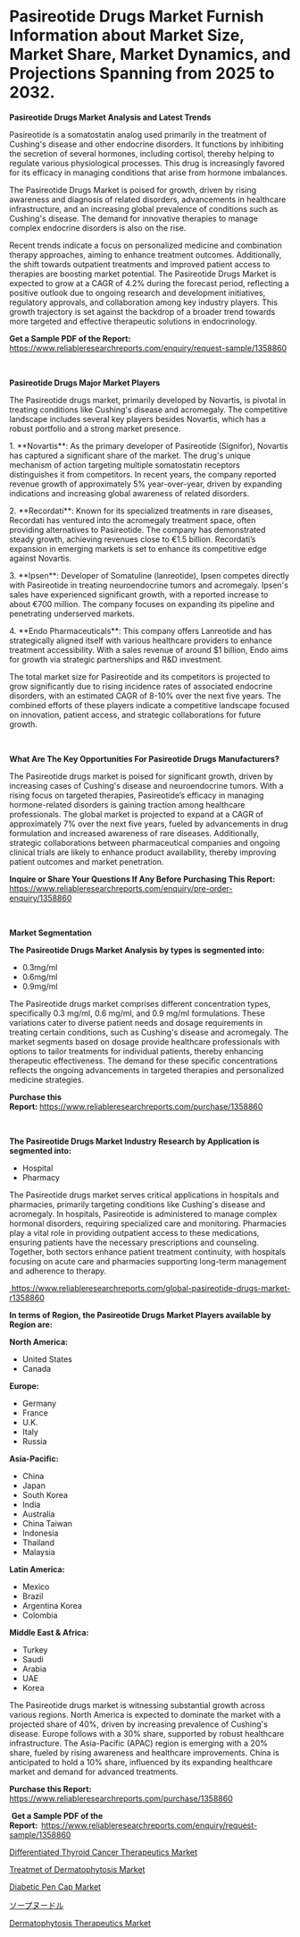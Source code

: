 <p><h1>Pasireotide Drugs Market Furnish Information about Market Size, Market Share, Market Dynamics, and Projections Spanning from 2025 to 2032.</h1></p><p><strong>Pasireotide Drugs Market Analysis and Latest Trends</strong></p>
<p><p>Pasireotide is a somatostatin analog used primarily in the treatment of Cushing's disease and other endocrine disorders. It functions by inhibiting the secretion of several hormones, including cortisol, thereby helping to regulate various physiological processes. This drug is increasingly favored for its efficacy in managing conditions that arise from hormone imbalances.</p><p>The Pasireotide Drugs Market is poised for growth, driven by rising awareness and diagnosis of related disorders, advancements in healthcare infrastructure, and an increasing global prevalence of conditions such as Cushing's disease. The demand for innovative therapies to manage complex endocrine disorders is also on the rise. </p><p>Recent trends indicate a focus on personalized medicine and combination therapy approaches, aiming to enhance treatment outcomes. Additionally, the shift towards outpatient treatments and improved patient access to therapies are boosting market potential. The Pasireotide Drugs Market is expected to grow at a CAGR of 4.2% during the forecast period, reflecting a positive outlook due to ongoing research and development initiatives, regulatory approvals, and collaboration among key industry players. This growth trajectory is set against the backdrop of a broader trend towards more targeted and effective therapeutic solutions in endocrinology.</p></p>
<p><strong>Get a Sample PDF of the Report:&nbsp;</strong> <a href="https://www.reliableresearchreports.com/enquiry/request-sample/1358860?utm_campaign=48&utm_medium=2&utm_source=Github&utm_content=ia&utm_term=22032025&utm_id=pasireotide-drugs">https://www.reliableresearchreports.com/enquiry/request-sample/1358860</a></p>
<p>&nbsp;</p>
<p><strong>Pasireotide Drugs Major Market Players</strong></p>
<p><p>The Pasireotide drugs market, primarily developed by Novartis, is pivotal in treating conditions like Cushing's disease and acromegaly. The competitive landscape includes several key players besides Novartis, which has a robust portfolio and a strong market presence.</p><p>1. **Novartis**: As the primary developer of Pasireotide (Signifor), Novartis has captured a significant share of the market. The drug's unique mechanism of action targeting multiple somatostatin receptors distinguishes it from competitors. In recent years, the company reported revenue growth of approximately 5% year-over-year, driven by expanding indications and increasing global awareness of related disorders.</p><p>2. **Recordati**: Known for its specialized treatments in rare diseases, Recordati has ventured into the acromegaly treatment space, often providing alternatives to Pasireotide. The company has demonstrated steady growth, achieving revenues close to €1.5 billion. Recordati’s expansion in emerging markets is set to enhance its competitive edge against Novartis.</p><p>3. **Ipsen**: Developer of Somatuline (lanreotide), Ipsen competes directly with Pasireotide in treating neuroendocrine tumors and acromegaly. Ipsen's sales have experienced significant growth, with a reported increase to about €700 million. The company focuses on expanding its pipeline and penetrating underserved markets.</p><p>4. **Endo Pharmaceuticals**: This company offers Lanreotide and has strategically aligned itself with various healthcare providers to enhance treatment accessibility. With a sales revenue of around $1 billion, Endo aims for growth via strategic partnerships and R&D investment.</p><p>The total market size for Pasireotide and its competitors is projected to grow significantly due to rising incidence rates of associated endocrine disorders, with an estimated CAGR of 8-10% over the next five years. The combined efforts of these players indicate a competitive landscape focused on innovation, patient access, and strategic collaborations for future growth.</p></p>
<p>&nbsp;</p>
<p><strong>What Are The Key Opportunities For Pasireotide Drugs Manufacturers?</strong></p>
<p><p>The Pasireotide drugs market is poised for significant growth, driven by increasing cases of Cushing's disease and neuroendocrine tumors. With a rising focus on targeted therapies, Pasireotide’s efficacy in managing hormone-related disorders is gaining traction among healthcare professionals. The global market is projected to expand at a CAGR of approximately 7% over the next five years, fueled by advancements in drug formulation and increased awareness of rare diseases. Additionally, strategic collaborations between pharmaceutical companies and ongoing clinical trials are likely to enhance product availability, thereby improving patient outcomes and market penetration.</p></p>
<p><strong>Inquire or Share Your Questions If Any Before Purchasing This Report:</strong> <a href="https://www.reliableresearchreports.com/enquiry/pre-order-enquiry/1358860?utm_campaign=48&utm_medium=2&utm_source=Github&utm_content=ia&utm_term=22032025&utm_id=pasireotide-drugs">https://www.reliableresearchreports.com/enquiry/pre-order-enquiry/1358860</a></p>
<p>&nbsp;</p>
<p><strong>Market Segmentation</strong></p>
<p><strong>The Pasireotide Drugs Market Analysis by types is segmented into:</strong></p>
<p><ul><li>0.3mg/ml</li><li>0.6mg/ml</li><li>0.9mg/ml</li></ul></p>
<p><p>The Pasireotide drugs market comprises different concentration types, specifically 0.3 mg/ml, 0.6 mg/ml, and 0.9 mg/ml formulations. These variations cater to diverse patient needs and dosage requirements in treating certain conditions, such as Cushing's disease and acromegaly. The market segments based on dosage provide healthcare professionals with options to tailor treatments for individual patients, thereby enhancing therapeutic effectiveness. The demand for these specific concentrations reflects the ongoing advancements in targeted therapies and personalized medicine strategies.</p></p>
<p><strong>Purchase this Report:&nbsp;</strong><a href="https://www.reliableresearchreports.com/purchase/1358860?utm_campaign=48&utm_medium=2&utm_source=Github&utm_content=ia&utm_term=22032025&utm_id=pasireotide-drugs">https://www.reliableresearchreports.com/purchase/1358860</a></p>
<p>&nbsp;</p>
<p><strong>The Pasireotide Drugs Market Industry Research by Application is segmented into:</strong></p>
<p><ul><li>Hospital</li><li>Pharmacy</li></ul></p>
<p><p>The Pasireotide drugs market serves critical applications in hospitals and pharmacies, primarily targeting conditions like Cushing's disease and acromegaly. In hospitals, Pasireotide is administered to manage complex hormonal disorders, requiring specialized care and monitoring. Pharmacies play a vital role in providing outpatient access to these medications, ensuring patients have the necessary prescriptions and counseling. Together, both sectors enhance patient treatment continuity, with hospitals focusing on acute care and pharmacies supporting long-term management and adherence to therapy.</p></p>
<p><a href="https://www.reliableresearchreports.com/global-pasireotide-drugs-market-r1358860?utm_campaign=48&utm_medium=2&utm_source=Github&utm_content=ia&utm_term=22032025&utm_id=pasireotide-drugs">&nbsp;https://www.reliableresearchreports.com/global-pasireotide-drugs-market-r1358860</a></p>
<p><strong>In terms of Region, the Pasireotide Drugs Market Players available by Region are:</strong></p>
<p>
    <p> <strong> North America: </strong>
        <ul>
            <li>United States</li>
            <li>Canada</li>
        </ul>
        </p> 
    <p> <strong> Europe: </strong>
        <ul>
            <li>Germany</li>
            <li>France</li>
            <li>U.K.</li>
            <li>Italy</li>
            <li>Russia</li>
        </ul>
        </p> 
    <p> <strong> Asia-Pacific: </strong>
        <ul>
            <li>China</li>
            <li>Japan</li>
            <li>South Korea</li>
            <li>India</li>
            <li>Australia</li>
            <li>China Taiwan</li>
            <li>Indonesia</li>
            <li>Thailand</li>
            <li>Malaysia</li>
        </ul>
        </p> 
    <p> <strong> Latin America: </strong>
        <ul>
            <li>Mexico</li>
            <li>Brazil</li>
            <li>Argentina Korea</li>
            <li>Colombia</li>
        </ul>
        </p> 
    <p> <strong> Middle East & Africa: </strong>
        <ul>
            <li>Turkey</li>
            <li>Saudi</li>
            <li>Arabia</li>
            <li>UAE</li>
            <li>Korea</li>
        </ul>
    </p>
    </p>
<p><p>The Pasireotide drugs market is witnessing substantial growth across various regions. North America is expected to dominate the market with a projected share of 40%, driven by increasing prevalence of Cushing's disease. Europe follows with a 30% share, supported by robust healthcare infrastructure. The Asia-Pacific (APAC) region is emerging with a 20% share, fueled by rising awareness and healthcare improvements. China is anticipated to hold a 10% share, influenced by its expanding healthcare market and demand for advanced treatments.</p></p>
<p><strong>Purchase this Report: </strong><a href="https://www.reliableresearchreports.com/purchase/1358860?utm_campaign=48&utm_medium=2&utm_source=Github&utm_content=ia&utm_term=22032025&utm_id=pasireotide-drugs">https://www.reliableresearchreports.com/purchase/1358860</a></p>
<p>&nbsp;<strong>Get a Sample PDF of the Report:&nbsp;&nbsp;</strong><a href="https://www.reliableresearchreports.com/enquiry/request-sample/1358860?utm_campaign=48&utm_medium=2&utm_source=Github&utm_content=ia&utm_term=22032025&utm_id=pasireotide-drugs">https://www.reliableresearchreports.com/enquiry/request-sample/1358860</a></p>
<p><strong></strong></p>
<p><p><a href="https://github.com/djihencygnel74/Market-Research-Report-List-1/blob/main/differentiated-thyroid-cancer-therapeutics-market.md?utm_campaign=48&utm_medium=2&utm_source=Github&utm_content=ia&utm_term=22032025&utm_id=pasireotide-drugs">Differentiated Thyroid Cancer Therapeutics Market</a></p><p><a href="https://github.com/berkemiars2j/Market-Research-Report-List-1/blob/main/treatmet-of-dermatophytosis-market.md?utm_campaign=48&utm_medium=2&utm_source=Github&utm_content=ia&utm_term=22032025&utm_id=pasireotide-drugs">Treatmet of Dermatophytosis Market</a></p><p><a href="https://github.com/kaforarvero/Market-Research-Report-List-1/blob/main/diabetic-pen-cap-market.md?utm_campaign=48&utm_medium=2&utm_source=Github&utm_content=ia&utm_term=22032025&utm_id=pasireotide-drugs">Diabetic Pen Cap Market</a></p><p><a href="https://github.com/lababdou/Market-Research-Report-List-7/blob/main/993361648160.md?utm_campaign=48&utm_medium=2&utm_source=Github&utm_content=ia&utm_term=22032025&utm_id=pasireotide-drugs">ソープヌードル</a></p><p><a href="https://github.com/variothonia/Market-Research-Report-List-1/blob/main/dermatophytosis-therapeutics-market.md?utm_campaign=48&utm_medium=2&utm_source=Github&utm_content=ia&utm_term=22032025&utm_id=pasireotide-drugs">Dermatophytosis Therapeutics Market</a></p></p>